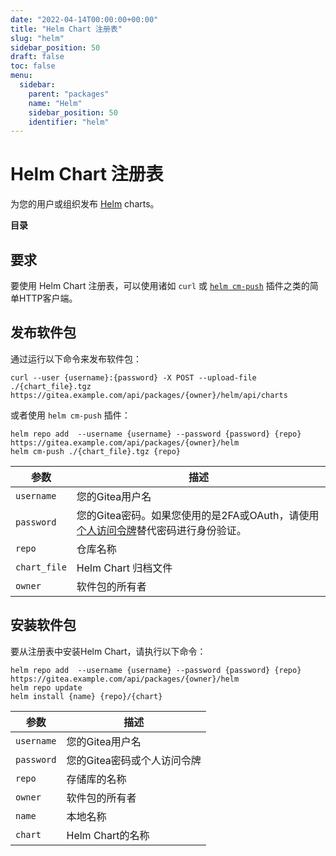 ```yaml
---
date: "2022-04-14T00:00:00+00:00"
title: "Helm Chart 注册表"
slug: "helm"
sidebar_position: 50
draft: false
toc: false
menu:
  sidebar:
    parent: "packages"
    name: "Helm"
    sidebar_position: 50
    identifier: "helm"
---
```


# Helm Chart 注册表

为您的用户或组织发布 [Helm](https://helm.sh/) charts。

**目录**

## 要求

要使用 Helm Chart 注册表，可以使用诸如 `curl` 或 [`helm cm-push`](https://github.com/chartmuseum/helm-push/) 插件之类的简单HTTP客户端。

## 发布软件包

通过运行以下命令来发布软件包：

```shell
curl --user {username}:{password} -X POST --upload-file ./{chart_file}.tgz https://gitea.example.com/api/packages/{owner}/helm/api/charts
```

或者使用 `helm cm-push` 插件：

```shell
helm repo add  --username {username} --password {password} {repo} https://gitea.example.com/api/packages/{owner}/helm
helm cm-push ./{chart_file}.tgz {repo}
```

| 参数         | 描述                                                                                                                                                   |
| ------------ | ------------------------------------------------------------------------------------------------------------------------------------------------------ |
| `username`   | 您的Gitea用户名                                                                                                                                        |
| `password`   | 您的Gitea密码。如果您使用的是2FA或OAuth，请使用[个人访问令牌](development/api-usage.md#通过-api-认证)替代密码进行身份验证。 |
| `repo`       | 仓库名称                                                                                                                                               |
| `chart_file` | Helm Chart 归档文件                                                                                                                                    |
| `owner`      | 软件包的所有者                                                                                                                                         |

## 安装软件包

要从注册表中安装Helm Chart，请执行以下命令：

```shell
helm repo add  --username {username} --password {password} {repo} https://gitea.example.com/api/packages/{owner}/helm
helm repo update
helm install {name} {repo}/{chart}
```

| 参数       | 描述                        |
| ---------- | --------------------------- |
| `username` | 您的Gitea用户名             |
| `password` | 您的Gitea密码或个人访问令牌 |
| `repo`     | 存储库的名称                |
| `owner`    | 软件包的所有者              |
| `name`     | 本地名称                    |
| `chart`    | Helm Chart的名称            |
